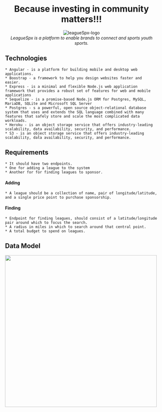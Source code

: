 <h1 align="center">Because investing in community matters!!!</h1>

<p align="center">
  <img src="https://league-spx-assets.s3.amazonaws.com/logo+(1).png" alt="leagueSpx-logo"/>
  <br>
  <i>LeagueSpx is a platform to enable brands to connect and sports youth sports.</i>
  <br>
</p>


## Technologies

    * Angular - is a platform for building mobile and desktop web applications. 
    * Boostrap - a framework to help you design websites faster and easier.
    * Express - is a minimal and flexible Node.js web application framework that provides a robust set of features for web and mobile applications
    * Sequelize - is a promise-based Node.js ORM for Postgres, MySQL, MariaDB, SQLite and Microsoft SQL Server
    * Postgres - s a powerful, open source object-relational database system that uses and extends the SQL language combined with many features that safely store and scale the most complicated data workloads.
    * Heroku - is an object storage service that offers industry-leading scalability, data availability, security, and performance.
    * S3 - is an object storage service that offers industry-leading scalability, data availability, security, and performance.
 


## Requirements

    * It should have two endpoints.
    * One for adding a league to the system
    * Another for for finding leagues to sponsor.

#### Adding 
    * A league should be a collection of name, pair of longitude/latitude, and a single price point to purchase sponsorship.

#### Finding
    * Endpoint for finding leagues, should consist of a latitude/longitude pair around which to focus the search.
    * A radius in miles in which to search around that central point.
    * A total budget to spend on leagues.


## Data Model

<img src="https://league-spx-assets.s3.amazonaws.com/LeagueSpx.png" width="500">